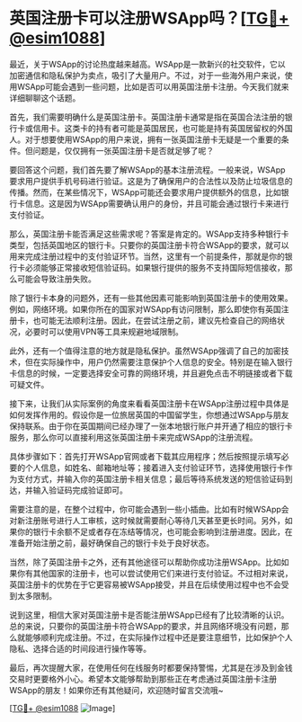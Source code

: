 # 英国注册卡可以注册WSApp吗？[[TG💪+ @esim1088](https://t.me/s/esim1088)]

最近，关于WSApp的讨论热度越来越高。WSApp是一款新兴的社交软件，它以加密通信和隐私保护为卖点，吸引了大量用户。不过，对于一些海外用户来说，使用WSApp可能会遇到一些问题，比如是否可以用英国注册卡注册。今天我们就来详细聊聊这个话题。

首先，我们需要明确什么是英国注册卡。英国注册卡通常是指在英国合法注册的银行卡或信用卡。这类卡的持有者可能是英国居民，也可能是持有英国居留权的外国人。对于想要使用WSApp的用户来说，拥有一张英国注册卡无疑是一个重要的条件。但问题是，仅仅拥有一张英国注册卡是否就足够了呢？

要回答这个问题，我们首先要了解WSApp的基本注册流程。一般来说，WSApp要求用户提供手机号码进行验证。这是为了确保用户的合法性以及防止垃圾信息的传播。然而，在某些情况下，WSApp可能还会要求用户提供额外的信息，比如银行卡信息。这是因为WSApp需要确认用户的身份，并且可能会通过银行卡来进行支付验证。

那么，英国注册卡能否满足这些需求呢？答案是肯定的。WSApp支持多种银行卡类型，包括英国地区的银行卡。只要你的英国注册卡符合WSApp的要求，就可以用来完成注册过程中的支付验证环节。当然，这里有一个前提条件，那就是你的银行卡必须能够正常接收短信验证码。如果银行提供的服务不支持国际短信接收，那么可能会导致注册失败。

除了银行卡本身的问题外，还有一些其他因素可能影响到英国注册卡的使用效果。例如，网络环境。如果你所在的国家对WSApp有访问限制，那么即使你有英国注册卡，也可能无法顺利注册。因此，在尝试注册之前，建议先检查自己的网络状况，必要时可以使用VPN等工具来规避地域限制。

此外，还有一个值得注意的地方就是隐私保护。虽然WSApp强调了自己的加密技术，但在实际操作中，用户仍然需要注意保护个人信息的安全。特别是在输入银行卡信息的时候，一定要选择安全可靠的网络环境，并且避免点击不明链接或者下载可疑文件。

接下来，让我们从实际案例的角度来看看英国注册卡在WSApp注册过程中具体是如何发挥作用的。假设你是一位旅居英国的中国留学生，你想通过WSApp与朋友保持联系。由于你在英国期间已经办理了一张本地银行账户并开通了相应的银行卡服务，那么你可以直接利用这张英国注册卡来完成WSApp的注册流程。

具体步骤如下：首先打开WSApp官网或者下载其应用程序；然后按照提示填写必要的个人信息，如姓名、邮箱地址等；接着进入支付验证环节，选择使用银行卡作为支付方式，并输入你的英国注册卡相关信息；最后等待系统发送的短信验证码到达，并输入验证码完成验证即可。

需要注意的是，在整个过程中，你可能会遇到一些小插曲。比如有时候WSApp会对新注册账号进行人工审核，这时候就需要耐心等待几天甚至更长时间。另外，如果你的银行卡余额不足或者存在冻结等情况，也可能会影响到注册进度。因此，在准备开始注册之前，最好确保自己的银行卡处于良好状态。

当然，除了英国注册卡之外，还有其他途径可以帮助你成功注册WSApp。比如如果你有其他国家的注册卡，也可以尝试使用它们来进行支付验证。不过相对来说，英国注册卡的优势在于它更容易被WSApp接受，并且在后续使用过程中也不会受到太多限制。

说到这里，相信大家对英国注册卡是否能注册WSApp已经有了比较清晰的认识。总的来说，只要你的英国注册卡符合WSApp的要求，并且网络环境没有问题，那么就能够顺利完成注册。不过，在实际操作过程中还是要注意细节，比如保护个人隐私、选择合适的时间段进行操作等等。

最后，再次提醒大家，在使用任何在线服务时都要保持警惕，尤其是在涉及到金钱交易时更要格外小心。希望本文能够帮助到那些正在考虑通过英国注册卡注册WSApp的朋友！如果你还有其他疑问，欢迎随时留言交流哦~

[[TG💪+ @esim1088](https://t.me/s/esim1088) ![Image](https://i.postimg.cc/4NQfJmqS/Snipaste-2025-05-13-00-14-12.png)]